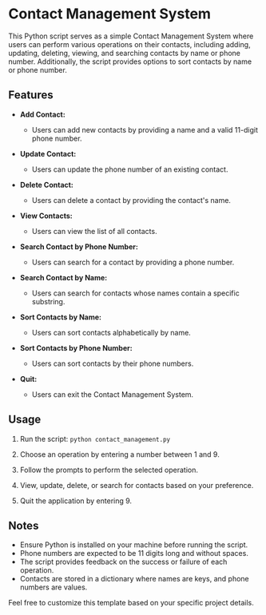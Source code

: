 # Contact Management System

This Python script serves as a simple Contact Management System where users can perform various operations on their contacts, including adding, updating, deleting, viewing, and searching contacts by name or phone number. Additionally, the script provides options to sort contacts by name or phone number.

## Features

- **Add Contact:**
  - Users can add new contacts by providing a name and a valid 11-digit phone number.

- **Update Contact:**
  - Users can update the phone number of an existing contact.

- **Delete Contact:**
  - Users can delete a contact by providing the contact's name.

- **View Contacts:**
  - Users can view the list of all contacts.

- **Search Contact by Phone Number:**
  - Users can search for a contact by providing a phone number.

- **Search Contact by Name:**
  - Users can search for contacts whose names contain a specific substring.

- **Sort Contacts by Name:**
  - Users can sort contacts alphabetically by name.

- **Sort Contacts by Phone Number:**
  - Users can sort contacts by their phone numbers.

- **Quit:**
  - Users can exit the Contact Management System.

## Usage

1. Run the script: `python contact_management.py`

2. Choose an operation by entering a number between 1 and 9.

3. Follow the prompts to perform the selected operation.

4. View, update, delete, or search for contacts based on your preference.

5. Quit the application by entering 9.

## Notes

- Ensure Python is installed on your machine before running the script.
- Phone numbers are expected to be 11 digits long and without spaces.
- The script provides feedback on the success or failure of each operation.
- Contacts are stored in a dictionary where names are keys, and phone numbers are values.

Feel free to customize this template based on your specific project details.

